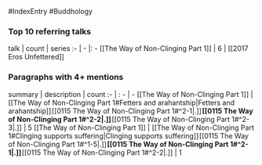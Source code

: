 #IndexEntry #Buddhology

### Top 10 referring talks
talk | count | series
:- | - |: -
[[The Way of Non-Clinging Part 1]] | 6 | [[2017 Eros Unfettered]]

### Paragraphs with 4+ mentions
summary | description | count
:- | : - | -
[[The Way of Non-Clinging Part 1]] | [[The Way of Non-Clinging Part 1#Fetters and arahantship\|Fetters and arahantship]] [[0115 The Way of Non-Clinging Part 1#^2-1\|.]] **[[0115 The Way of Non-Clinging Part 1#^2-2\|.]]** [[0115 The Way of Non-Clinging Part 1#^2-3\|.]] | 5
[[The Way of Non-Clinging Part 1]] | [[The Way of Non-Clinging Part 1#Clinging supports suffering\|Clinging supports suffering]] [[0115 The Way of Non-Clinging Part 1#^1-5\|.]] **[[0115 The Way of Non-Clinging Part 1#^2-1\|.]]** [[0115 The Way of Non-Clinging Part 1#^2-2\|.]] | 1

